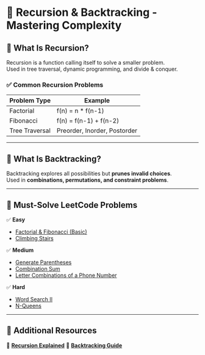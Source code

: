 # 📂 Recursion & Backtracking - Mastering Complexity  

## **📌 What Is Recursion?**  
Recursion is a function calling itself to solve a smaller problem.  
Used in tree traversal, dynamic programming, and divide & conquer.  

### **✅ Common Recursion Problems**
| Problem Type | Example |
|-------------|---------|
| Factorial | f(n) = n * f(n-1) |
| Fibonacci | f(n) = f(n-1) + f(n-2) |
| Tree Traversal | Preorder, Inorder, Postorder |

---

## **📌 What Is Backtracking?**  
Backtracking explores all possibilities but **prunes invalid choices**.  
Used in **combinations, permutations, and constraint problems**.  

---

## **📌 Must-Solve LeetCode Problems**
✅ **Easy**
- [Factorial & Fibonacci (Basic)](https://leetcode.com/tag/recursion/)  
- [Climbing Stairs](https://leetcode.com/problems/climbing-stairs/)  

✅ **Medium**
- [Generate Parentheses](https://leetcode.com/problems/generate-parentheses/)  
- [Combination Sum](https://leetcode.com/problems/combination-sum/)  
- [Letter Combinations of a Phone Number](https://leetcode.com/problems/letter-combinations-of-a-phone-number/)  

✅ **Hard**
- [Word Search II](https://leetcode.com/problems/word-search-ii/)  
- [N-Queens](https://leetcode.com/problems/n-queens/)  

---

## **📌 Additional Resources**
📜 **[Recursion Explained](https://www.geeksforgeeks.org/recursion/)**
📜 **[Backtracking Guide](https://www.geeksforgeeks.org/backtracking-algorithms/)**

